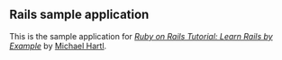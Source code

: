 ## Rails sample application

This is the sample application for
[*Ruby on Rails Tutorial: Learn Rails by Example*](http://railstutorial.org/)
by [Michael Hartl](http://michaelhartl.com/).